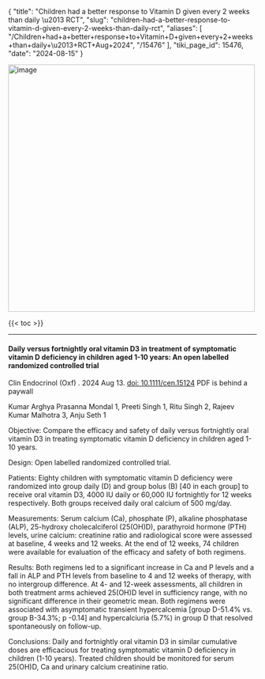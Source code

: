 {
  "title": "Children had a better response to Vitamin D given every 2 weeks than daily \u2013 RCT",
  "slug": "children-had-a-better-response-to-vitamin-d-given-every-2-weeks-than-daily-rct",
  "aliases": [
    "/Children+had+a+better+response+to+Vitamin+D+given+every+2+weeks+than+daily+\u2013+RCT+Aug+2024",
    "/15476"
  ],
  "tiki_page_id": 15476,
  "date": "2024-08-15"
}

<img src="https://d1bk1kqxc0sym.cloudfront.net/attachments/webp/14-days.webp" alt="image" width="500">

{{< toc >}}

---

#### Daily versus fortnightly oral vitamin D3 in treatment of symptomatic vitamin D deficiency in children aged 1-10 years: An open labelled randomized controlled trial

Clin Endocrinol (Oxf) . 2024 Aug 13. [doi: 10.1111/cen.15124](https://doi.org/10.1111/cen.15124) PDF is behind a paywall

Kumar Arghya Prasanna Mondal 1, Preeti Singh 1, Ritu Singh 2, Rajeev Kumar Malhotra 3, Anju Seth 1

Objective: Compare the efficacy and safety of daily versus fortnightly oral vitamin D3 in treating symptomatic vitamin D deficiency in children aged 1-10 years.

Design: Open labelled randomized controlled trial.

Patients: Eighty children with symptomatic vitamin D deficiency were randomized into group daily (D) and group bolus (B) <span>[40 in each group]</span> to receive oral vitamin D3, 4000 IU daily or 60,000 IU fortnightly for 12 weeks respectively. Both groups received daily oral calcium of 500 mg/day.

Measurements: Serum calcium (Ca), phosphate (P), alkaline phosphatase (ALP), 25-hydroxy cholecalciferol (25(OH)D), parathyroid hormone (PTH) levels, urine calcium: creatinine ratio and radiological score were assessed at baseline, 4 weeks and 12 weeks. At the end of 12 weeks, 74 children were available for evaluation of the efficacy and safety of both regimens.

Results: Both regimens led to a significant increase in Ca and P levels and a fall in ALP and PTH levels from baseline to 4 and 12 weeks of therapy, with no intergroup difference. At 4- and 12-week assessments, all children in both treatment arms achieved 25(OH)D level in sufficiency range, with no significant difference in their geometric mean. Both regimens were associated with asymptomatic transient hypercalcemia <span>[group D-51.4% vs. group B-34.3%; p -0.14]</span> and hypercalciuria (5.7%) in group D that resolved spontaneously on follow-up.

Conclusions: Daily and fortnightly oral vitamin D3 in similar cumulative doses are efficacious for treating symptomatic vitamin D deficiency in children (1-10 years). Treated children should be monitored for serum 25(OH)D, Ca and urinary calcium creatinine ratio.
